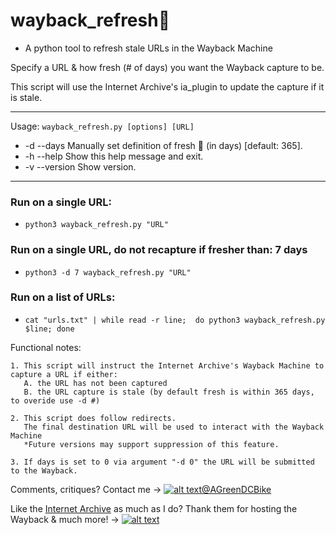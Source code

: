 # wayback_refresh:seedling: 

-  A python tool to refresh stale URLs in the Wayback Machine


Specify a URL & how fresh (# of days) you want the Wayback capture to be. 

This script will use the Internet Archive's ia_plugin to update the capture if it is stale. 


______
Usage: `wayback_refresh.py [options] [URL]`


* -d --days                 Manually set definition of fresh :seedling: (in days) [default: 365].
* -h --help                 Show this help message and exit.
* -v --version              Show version.





--------

### Run on a single URL:
 *  `python3 wayback_refresh.py "URL"`

### Run on a single URL, do not recapture if fresher than: 7 days 
 *  `python3 -d 7 wayback_refresh.py "URL"`

### Run on a list of URLs:
 *  `cat "urls.txt" | while read -r line;  do python3 wayback_refresh.py $line; done`





Functional notes:

    1. This script will instruct the Internet Archive's Wayback Machine to capture a URL if either:
       A. the URL has not been captured
       B. the URL capture is stale (by default fresh is within 365 days, to overide use -d #)

    2. This script does follow redirects.
       The final destination URL will be used to interact with the Wayback Machine
       *Future versions may support suppression of this feature.

    3. If days is set to 0 via argument "-d 0" the URL will be submitted to the Wayback.


Comments, critiques? Contact me -> [![alt text][1.2]][1][@AGreenDCBike](https://www.twitter.com/AGreenDCBike)  

Like the [Internet Archive](https://archive.org/donate/) as much as I do? Thank them for hosting the Wayback & much more! -> [![alt text][1.2]][2]   

<!-- Please don't remove this: Grab your social icons from https://github.com/carlsednaoui/gitsocial -->
[1.2]: https://i.imgur.com/wWzX9uB.png (twitter icon without padding)
[1]: https://www.twitter.com/AGreenDCBike
[2]: https://www.twitter.com/internetarchive
